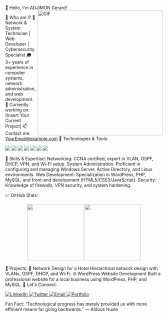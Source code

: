 👋 Hello, I'm ADJIMON Gerard!
<img align="right" alt="GIF" src="https://media.giphy.com/media/qgQUggAC3Pfv687qPC/giphy.gif" width="400"/>

🎯 Who am I?
💼 Network & System Technician | Web Developer | Cybersecurity Specialist
🎓 3+ years of experience in computer systems, network administration, and web development.
🔭 Currently working on: [Insert Your Current Project]
📫 Contact me: YourEmail@example.com
🔧 Technologies & Tools:
<p align="left"> <img src="https://img.shields.io/badge/Cisco-1BA0D7?style=for-the-badge&logo=cisco&logoColor=white"/> <img src="https://img.shields.io/badge/Windows_Server-0078D6?style=for-the-badge&logo=windows&logoColor=white"/> <img src="https://img.shields.io/badge/Linux-FCC624?style=for-the-badge&logo=linux&logoColor=black"/> <img src="https://img.shields.io/badge/JavaScript-F0DB4F?style=for-the-badge&logo=javascript&logoColor=323330"/> <img src="https://img.shields.io/badge/WordPress-21759B?style=for-the-badge&logo=wordpress&logoColor=white"/> <img src="https://img.shields.io/badge/PHP-777BB4?style=for-the-badge&logo=php&logoColor=white"/> <img src="https://img.shields.io/badge/MySQL-4479A1?style=for-the-badge&logo=mysql&logoColor=white"/> </p>

🚀 Skills & Expertise:
Networking: CCNA certified, expert in VLAN, OSPF, DHCP, VPN, and Wi-Fi setup.
System Administration: Proficient in configuring and managing Windows Server, Active Directory, and Linux environments.
Web Development: Specialization in WordPress, PHP, MySQL, and front-end development (HTML5/CSS3/JavaScript).
Security: Knowledge of firewalls, VPN security, and system hardening.

📈 GitHub Stats:
<p align="center"> <img height="180em" src="https://github-readme-stats.vercel.app/api?username=tonnom&show_icons=true&theme=dracula&include_all_commits=true&count_private=true"/> <img height="180em" src="https://github-readme-stats.vercel.app/api/top-langs/?username=tonnom&layout=compact&langs_count=7&theme=dracula"/> </p>

💼 Projects:
📡 Network Design for a Hotel
Hierarchical network design with VLANs, OSPF, DHCP, and Wi-Fi.
🌐 WordPress Website Development
Built a professional website for a local business using WordPress, PHP, and MySQL.
💬 Let's Connect:
<p align="left"> <a href="https://www.linkedin.com/in/tonnom" target="_blank"> <img src="https://img.shields.io/badge/LinkedIn-%230077B5.svg?&style=for-the-badge&logo=linkedin&logoColor=white" alt="LinkedIn"/> </a> <a href="https://twitter.com/tonnom" target="_blank"> <img src="https://img.shields.io/badge/Twitter-%231DA1F2.svg?&style=for-the-badge&logo=twitter&logoColor=white" alt="Twitter"/> </a> <a href="mailto:tonemail@example.com"> <img src="https://img.shields.io/badge/Email-D14836?style=for-the-badge&logo=gmail&logoColor=white" alt="Email"/> </a> <a href="https://tonportfolio.com" target="_blank"> <img src="https://img.shields.io/badge/Portfolio-24292e?style=for-the-badge&logo=githubpages&logoColor=white" alt="Portfolio"/> </a> </p>
Fun Fact:
“Technological progress has merely provided us with more efficient means for going backwards.” — Aldous Huxle
